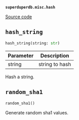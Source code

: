**`superduperdb.misc.hash`** 

[Source code](https://github.com/SuperDuperDB/superduperdb/blob/main/superduperdb/misc/hash.py)

## `hash_string` 

```python
hash_string(string: str)
```
| Parameter | Description |
|-----------|-------------|
| string | string to hash |

Hash a string.

## `random_sha1` 

```python
random_sha1()
```
Generate random sha1 values.

